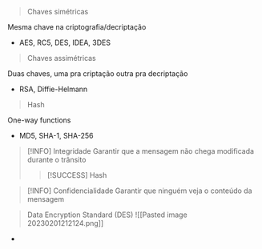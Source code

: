 >Chaves simétricas

Mesma chave na criptografia/decriptação

- AES, RC5, DES, IDEA, 3DES

>Chaves assimétricas

Duas chaves, uma pra criptação outra pra decriptação

- RSA, Diffie-Helmann

> Hash

One-way functions

- MD5, SHA-1, SHA-256

>[!INFO] Integridade
>Garantir que a mensagem não chega modificada durante o trânsito
>>[!SUCCESS] Hash
>

>[!INFO] Confidencialidade
>Garantir que ninguém veja o conteúdo da mensagem

>Data Encryption Standard (DES)
![[Pasted image 20230201212124.png]]
- 



